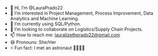 - 👋 Hi, I’m @LauraPrado22
- 👀 I’m interested in Project Management, Process Improvement, Data Analytics and Machine Learning.
- 🌱 I’m currently using SQL/Python.
- 💞️ I’m looking to collaborate on Logistics/Supply Chain Projects.
- 📫 How to reach me: lauralizethprado22@gmail.com
- 😄 Pronouns: She/Her
- ⚡ Fun fact: I met an astronaut 🧑🏼‍🚀✨ 

<!---
LauraPrado22/LauraPrado22 is a ✨ special ✨ repository because its `README.md` (this file) appears on your GitHub profile.
You can click the Preview link to take a look at your changes.
--->

